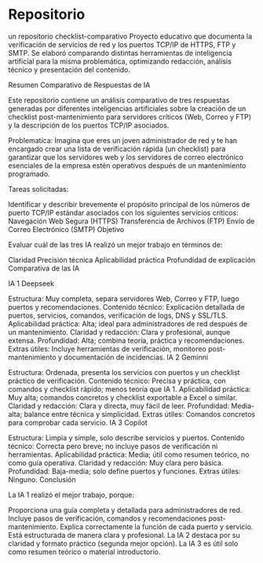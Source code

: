 # Repositorio
un repositorio
checklist-comparativo
Proyecto educativo que documenta la verificación de servicios de red y los puertos TCP/IP de HTTPS, FTP y SMTP. Se elaboró comparando distintas herramientas de inteligencia artificial para la misma problemática, optimizando redacción, análisis técnico y presentación del contenido.

Resumen Comparativo de Respuestas de IA

Este repositorio contiene un análisis comparativo de tres respuestas generadas por diferentes inteligencias artificiales sobre la creación de un checklist post-mantenimiento para servidores críticos (Web, Correo y FTP) y la descripción de los puertos TCP/IP asociados.

Problematica: Imagina que eres un joven administrador de red y te han encargado crear una lista de verificación rápida (un checklist) para garantizar que los servidores web y los servidores de correo electrónico esenciales de la empresa estén operativos después de un mantenimiento programado.

Tareas solicitadas:

Identificar y describir brevemente el propósito principal de los números de puerto TCP/IP estándar asociados con los siguientes servicios críticos:
Navegación Web Segura (HTTPS)
Transferencia de Archivos (FTP)
Envío de Correo Electrónico (SMTP)
Objetivo

Evaluar cuál de las tres IA realizó un mejor trabajo en términos de:

Claridad
Precisión técnica
Aplicabilidad práctica
Profundidad de explicación
Comparativa de las IA

IA 1 Deepseek

Estructura: Muy completa, separa servidores Web, Correo y FTP, luego puertos y recomendaciones.
Contenido técnico: Explicación detallada de puertos, servicios, comandos, verificación de logs, DNS y SSL/TLS.
Aplicabilidad práctica: Alta; ideal para administradores de red después de un mantenimiento.
Claridad y redacción: Clara y profesional, aunque extensa.
Profundidad: Alta; combina teoría, práctica y recomendaciones.
Extras útiles: Incluye herramientas de verificación, monitoreo post-mantenimiento y documentación de incidencias.
IA 2 Geminni

Estructura: Ordenada, presenta los servicios con puertos y un checklist práctico de verificación.
Contenido técnico: Precisa y práctica, con comandos y checklist rápido; menos teoría que IA 1.
Aplicabilidad práctica: Muy alta; comandos concretos y checklist exportable a Excel o similar.
Claridad y redacción: Clara y directa, muy fácil de leer.
Profundidad: Media-alta; balance entre técnica y simplicidad.
Extras útiles: Comandos concretos para comprobar cada servicio.
IA 3 Copilot

Estructura: Limpia y simple, solo describe servicios y puertos.
Contenido técnico: Correcta pero breve; no incluye pasos de verificación ni herramientas.
Aplicabilidad práctica: Media; útil como resumen teórico, no como guía operativa.
Claridad y redacción: Muy clara pero básica.
Profundidad: Baja-media; solo define puertos y funciones.
Extras útiles: Ninguno.
Conclusión

La IA 1 realizó el mejor trabajo, porque:

Proporciona una guía completa y detallada para administradores de red.
Incluye pasos de verificación, comandos y recomendaciones post-mantenimiento.
Explica correctamente la función de cada puerto y servicio.
Está estructurada de manera clara y profesional.
La IA 2 destaca por su claridad y formato práctico (segunda mejor opción).
La IA 3 es útil solo como resumen teórico o material introductorio.
